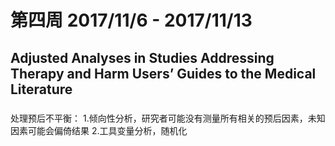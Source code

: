 # 第四周 2017/11/6 - 2017/11/13

## Adjusted Analyses in Studies Addressing Therapy and Harm Users’ Guides to the Medical Literature

###


处理预后不平衡：
1.倾向性分析，研究者可能没有测量所有相关的预后因素，未知因素可能会偏倚结果
2.工具变量分析，随机化